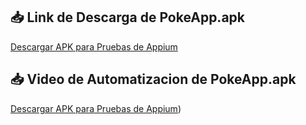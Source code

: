 ## 📥 Link de Descarga de PokeApp.apk  
[Descargar APK para Pruebas de Appium](https://1drv.ms/u/c/65772238be38fd43/EQKHTEolPWpEmLltl_TzaF4B6S4acnuqJg8ds8dMqGDwnA?e=YNUdSi)  


## 📥 Video de Automatizacion de PokeApp.apk  

[Descargar APK para Pruebas de Appium](https://unibedom-my.sharepoint.com/:v:/g/personal/dcespedes_est_unibe_edu_do/EVAKqN6ZdaZPuyWqQp379UMBG5WloqULZpH3fOvJQCeZ8Q?nav=eyJyZWZlcnJhbEluZm8iOnsicmVmZXJyYWxBcHAiOiJPbmVEcml2ZUZvckJ1c2luZXNzIiwicmVmZXJyYWxBcHBQbGF0Zm9ybSI6IldlYiIsInJlZmVycmFsTW9kZSI6InZpZXciLCJyZWZlcnJhbFZpZXciOiJNeUZpbGVzTGlua0NvcHkifX0&e=LhsuIf))  

